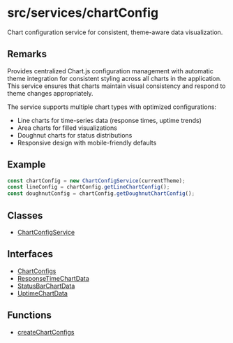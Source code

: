 # src/services/chartConfig

Chart configuration service for consistent, theme-aware data visualization.

## Remarks

Provides centralized Chart.js configuration management with automatic theme
integration for consistent styling across all charts in the application. This
service ensures that charts maintain visual consistency and respond to theme
changes appropriately.

The service supports multiple chart types with optimized configurations:

- Line charts for time-series data (response times, uptime trends)
- Area charts for filled visualizations
- Doughnut charts for status distributions
- Responsive design with mobile-friendly defaults

## Example

```typescript
const chartConfig = new ChartConfigService(currentTheme);
const lineConfig = chartConfig.getLineChartConfig();
const doughnutConfig = chartConfig.getDoughnutChartConfig();
```

## Classes

- [ChartConfigService](classes/ChartConfigService.md)

## Interfaces

- [ChartConfigs](interfaces/ChartConfigs.md)
- [ResponseTimeChartData](interfaces/ResponseTimeChartData.md)
- [StatusBarChartData](interfaces/StatusBarChartData.md)
- [UptimeChartData](interfaces/UptimeChartData.md)

## Functions

- [createChartConfigs](functions/createChartConfigs.md)
